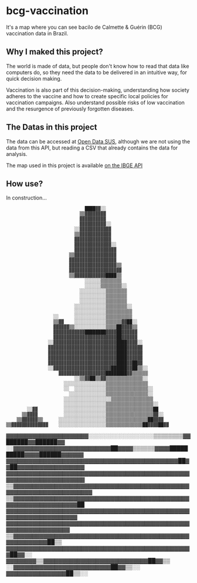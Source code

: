 # bcg-vaccination
It's a map where you can see  bacilo de Calmette &amp; Guérin (BCG) vaccination data in Brazil.

## Why I maked this project?
The world is made of data, but people don't know how to read that data like computers do, so they need the data to be delivered in an intuitive way, for quick decision making.

Vaccination is also part of this decision-making, understanding how society adheres to the vaccine and how to create specific local policies for vaccination campaigns. Also understand possible risks of low vaccination and the resurgence of previously forgotten diseases.


## The Datas in this project 
The data can be accessed at [Open Data SUS](https://opendatasus.saude.gov.br/), although we are not using the data from this API, but reading a CSV that already contains the data for analysis.

The map used in this project is available [on the IBGE API](https://servicodados.ibge.gov.br/api/docs/malhas?versao=3#api-bq)

## How use? 
In construction... 

                                                                            
                                                                            
                                  ████▓▓░░                                  
                                ▒▒▓▓▓▓▓▓▓▓                                  
                                ▓▓▓▓▓▓▓▓▓▓                                  
                                ▓▓▓▓▓▓▓▓▓▓░░                                
                              ░░▓▓▓▓▓▓▓▓▓▓▓▓                                
                              ▒▒▓▓▓▓▓▓▓▓▓▓▓▓                                
                              ▓▓▓▓▓▓▓▓▓▓▓▓▓▓                                
                              ▓▓▓▓▓▓▓▓▓▓▓▓▓▓░░                              
                              ▓▓▓▓▓▓▓▓▓▓▓▓▓▓▓▓                              
                            ▒▒▓▓▓▓▓▓▓▓▓▓▓▓▓▓▓▓                              
                            ▓▓▓▓▓▓▓▓▓▓▓▓▓▓▓▓▓▓                              
                            ▓▓▓▓▓▓▓▓▓▓▓▓▓▓▓▓▓▓▒▒                            
                            ▓▓▓▓▓▓▓▓▓▓▓▓▓▓▓▓▓▓▓▓                            
                            ▒▒▓▓▓▓▓▓▓▓▓▓▓▓████▒▒                            
                                  ░░░░░░▒▒▒▒▒▒▒▒                            
                                  ░░░░░░▒▒▒▒▒▒▒▒░░                          
                                ░░░░░░░░░░▒▒▒▒▒▒▒▒                          
                                ░░░░░░░░░░▒▒▒▒▒▒▒▒                          
                                ░░░░░░░░░░▒▒▒▒▒▒▒▒                          
                              ░░░░░░░░░░░░▒▒▒▒▒▒▒▒░░                        
                              ░░░░░░░░░░░░▒▒▒▒▒▒▒▒▒▒                        
                      ░░      ░░░░░░░░░░░░▒▒▒▒▒▒▒▒▒▒                        
                      ▒▒▓▓    ░░░░░░░░░░░░▒▒▒▒▒▒▓▓██░░                      
                      ▓▓▓▓▓▓▒▒░░░░░░░░░░░░▒▒▒▒██▓▓▓▓▒▒                      
                      ▓▓▓▓▓▓▓▓▓▓▓▓████████▓▓▓▓██▓▓▓▓▓▓                      
                      ▓▓▓▓▓▓▓▓▓▓▓▓▓▓▓▓▓▓▓▓▓▓▓▓██▓▓▓▓▓▓                      
                    ░░▓▓▓▓▓▓▓▓▓▓▓▓▓▓▓▓▓▓▓▓▓▓▓▓████▓▓▓▓░░                    
                    ▓▓▓▓▓▓▓▓▓▓▓▓▓▓▓▓▓▓▓▓▓▓▓▓▓▓████▓▓▓▓▓▓                    
                    ▓▓▓▓▓▓▓▓▓▓▓▓▓▓▓▓▓▓▓▓▓▓▓▓▓▓████▓▓▓▓▓▓                    
                    ▓▓▓▓▓▓▓▓▓▓▓▓▓▓▓▓▓▓▓▓▓▓▓▓▓▓████▓▓▓▓▓▓                    
                    ▓▓▓▓▓▓▓▓▓▓▓▓▓▓▓▓▓▓▓▓▓▓▓▓▓▓████▓▓██▓▓                    
                    ░░▓▓▓▓▓▓▓▓▓▓▓▓▓▓▓▓▓▓▓▓▓▓██████▓▓██▒▒░░                  
                        ▓▓▓▓▓▓▓▓▓▓▓▓▓▓▓▓▓▓████████▓▓▒▒▒▒▒▒                  
                              ░░▒▒▓▓██▒▒▓▓▒▒▒▒▒▒▒▒▒▒▒▒▒▒░░                  
                          ░░░░░░░░░░░░░░░░▒▒▒▒▒▒▒▒▒▒▒▒▒▒▒▒                  
                          ░░  ░░░░░░░░░░░░▒▒▒▒▒▒▒▒▒▒▒▒▒▒▒▒░░                
                            ░░░░░░░░░░░░░░▒▒▒▒▒▒▒▒▒▒▒▒▒▒▒▒░░                
                          ░░░░░░░░░░░░░░░░░░▒▒▒▒▒▒▒▒▒▒▒▒▒▒▒▒                
                          ░░░░░░░░░░░░░░░░▒▒▒▒▒▒▒▒▒▒▒▒▒▒▒▒▒▒░░              
            ░░▓▓          ░░░░░░░░░░░░░░░░▒▒▒▒▒▒▒▒▒▒▒▒▒▒▒▒▒▒██              
          ▒▒▓▓▓▓          ░░░░░░░░░░░░░░░░▒▒▒▒▒▒▒▒▒▒▒▒▒▒▒▒▒▒▓▓░░            
        ▒▒▓▓▓▓▓▓▒▒      ░░░░░░░░░░░░░░░░░░▒▒▒▒▒▒▒▒▒▒▒▒▒▒▒▒██▓▓▓▓            
    ▒▒▓▓▓▓▓▓▓▓▓▓▓▓▓▓    ░░░░░░░░░░░░░░░░░░▒▒▒▒▒▒▒▒▒▒▒▒▒▒██▓▓▓▓██▓▓          
  ▓▓▓▓▓▓▓▓▓▓▓▓▓▓▓▓▓▓▓▓▓▓░░░░░░░░░░░░░░░░░░▒▒▒▒▒▒▒▒▓▓██████▓▓██████▓▓        
░░▓▓▓▓▓▓▓▓▓▓▓▓▓▓▓▓▓▓▓▓▓▓▓▓▓▓██▓▓▓▓▒▒▒▒▒▒▓▓▓▓██████████▓▓▓▓██████▓▓▓▓▓▓      
  ▓▓▓▓▓▓▓▓▓▓▓▓▓▓▓▓▓▓▓▓▓▓▓▓▓▓▓▓▓▓▓▓▓▓▓▓▓▓▓▓▓▓▓▓▓▓██▓▓██▓▓▓▓▓▓▓▓▓▓▓▓▓▓▓▓▓▓    
    ▓▓▓▓▓▓▓▓▓▓▓▓▓▓▓▓▓▓▓▓▓▓▓▓▓▓▓▓▓▓▓▓▓▓▓▓▓▓▓▓▓▓▓▓▓▓▓▓▓▓▓▓▓▓▓▓▓▓▓▓▓▓▓▓▓▓▓▓▓▓  
    ▒▒▓▓▓▓▓▓▓▓▓▓▓▓▓▓▓▓▓▓▓▓▓▓▓▓▓▓▓▓▓▓▓▓▓▓▓▓▓▓▓▓▓▓▓▓▓▓▓▓▓▓▓▓▓▓▓▓▓▓▓▓▓▓▓▓▓▓▓▓▓▓
      ▒▒▓▓▓▓▓▓▓▓▓▓▓▓▓▓▓▓▓▓▓▓▓▓▓▓▓▓▓▓▓▓▓▓▓▓▓▓▓▓▓▓▓▓▓▓▓▓▓▓▓▓▓▓▓▓▓▓▓▓▓▓▓▓▓▓▓▓██
        ▓▓▓▓▓▓▓▓▓▓▓▓▓▓▓▓▓▓▓▓▓▓▓▓▓▓▓▓▓▓▓▓▓▓▓▓▓▓▓▓▓▓▓▓▓▓▓▓▓▓▓▓▓▓▓▓▓▓▓▓▓▓▓▓▓▓▓▓
          ▓▓▓▓▓▓▓▓▓▓▓▓▓▓▓▓▓▓▓▓▓▓▓▓▓▓▓▓▓▓▓▓▓▓▓▓▓▓▓▓▓▓▓▓▓▓▓▓▓▓▓▓▓▓▓▓▓▓▓▓▓▓▓▓▓▓
          ▒▒▓▓▓▓▓▓▓▓▓▓▓▓▓▓▓▓▓▓▓▓▓▓▓▓▓▓▓▓▓▓▓▓▓▓▓▓▓▓▓▓▓▓▓▓▓▓▓▓▓▓▓▓▓▓▓▓▓▓██▒▒  
            ▓▓▓▓▓▓▓▓▓▓▓▓▓▓▓▓▓▓▓▓▓▓▓▓▓▓▓▓▓▓▓▓▓▓▓▓▓▓▓▓▓▓▓▓▓▓▓▓▓▓██▓▓░░        
              ▓▓▓▓▓▓▓▓▒▒▓▓▓▓▓▓▓▓▓▓▓▓▓▓▓▓▓▓▓▓▓▓▓▓▓▓▓▓██▓▓▒▒                  
              ░░▓▓▓▓▓▓▓▓▓▓▓▓▓▓▓▓▓▓▓▓▓▓▓▓▓▓██▓▓▒▒░░                          
                  ▓▓▓▓▓▓▓▓▓▓▓▓▓▓▓▓██▒▒░░                                    